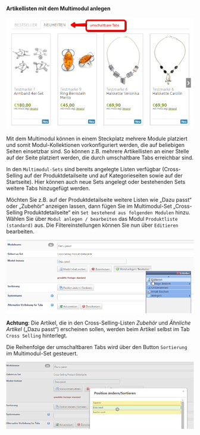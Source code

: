 #### Artikellisten mit dem Multimodul anlegen


![](/assets/artikellisten_multimodul.png)

Mit dem Multimodul können in einem Steckplatz mehrere Module platziert und somit Modul-Kollektionen vorkonfiguriert werden, die auf beliebigen Seiten einsetzbar sind. So können z.B. mehrere Artikellisten an einer Stelle auf der Seite platziert werden, die durch umschaltbare Tabs erreichbar sind.

In den `Multimodul-Sets` sind bereits angelegte Listen verfügbar (Cross-Selling auf der Produktdetailseite und auf Kategorieseiten sowie auf der Startseite). Hier können auch neue Sets angelegt oder bestehenden Sets weitere Tabs hinzugefügt werden.

Möchten Sie z.B. auf der Produktdetailseite weitere Listen wie „Dazu passt“ oder „Zubehör“ anzeigen lassen, dann fügen Sie im Multimodul-Set „Cross-Selling Produktdetailseite“ ein `Set bestehend aus folgenden Modulen` hinzu. Wählen Sie über `Modul anlegen / bearbeiten` das Modul `Produktliste (standard)` aus. Die Filtereinstellungen können Sie nun über `Editieren` bearbeiten.

![](bild44.png)

**Achtung**: Die Artikel, die in den Cross-Selling-Listen *Zubehör* und *Ähnliche Artikel* („Dazu passt“) erscheinen sollen, werden beim Artikel selbst im Tab ```Cross Selling``` hinterlegt. 

Die Reihenfolge der umschaltbaren Tabs wird über den Button ```Sortierung``` im Multimodul-Set gesteuert.

![](bild45.png)


